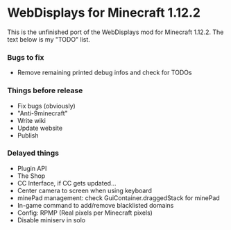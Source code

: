 # WebDisplays for Minecraft 1.12.2
This is the unfinished port of the WebDisplays mod for Minecraft 1.12.2. The text below is my "TODO" list.

### Bugs to fix
* Remove remaining printed debug infos and check for TODOs

### Things before release
* Fix bugs (obviously)
* "Anti-9minecraft"
* Write wiki
* Update website
* Publish

### Delayed things
* Plugin API
* The Shop
* CC Interface, if CC gets updated...
* Center camera to screen when using keyboard
* minePad management: check GuiContainer.draggedStack for minePad
* In-game command to add/remove blacklisted domains
* Config: RPMP (Real pixels per Minecraft pixels)
* Disable miniserv in solo
